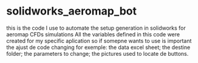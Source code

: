 # solidworks_aeromap_bot
this is the code I use to automate the setup generation in solidworks for aeromap CFDs simulations
All the variables defined in this code were created for my specific aplication so if somepne wants to use is important the ajust de code changing for exemple:
  the data excel sheet;
  the destine folder;
  the parameters to change;
  the pictures used to locate de buttons.
